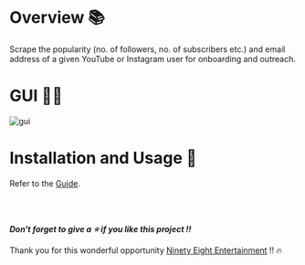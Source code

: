# Overview 📚
Scrape the popularity (no. of followers, no. of subscribers etc.) and email address of a given YouTube or Instagram user for onboarding and outreach.

# GUI 👨‍💻
![gui](https://user-images.githubusercontent.com/54896849/182011604-627b2e96-5fc1-424f-a04c-7ce580820ff4.png)<br>


# Installation and Usage 🔌
Refer to the [Guide](https://github.com/AparGarg99/Data_Harvesting_with_Python/blob/master/Creator%20details%20for%20onboarding%20and%20outreach/Installation%20Guide.docx).


<br>
<br>

***Don't forget to give a ⭐ if you like this project !!***

Thank you for this wonderful opportunity [Ninety Eight Entertainment](https://www.ninety-eight.in/) !! 🔥
